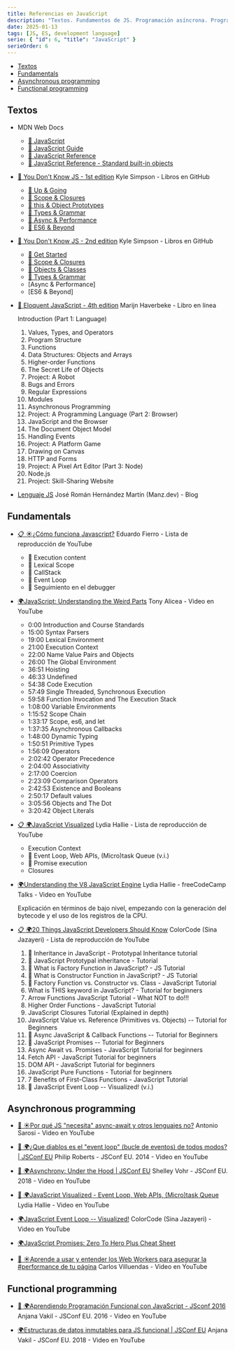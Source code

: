 ```yaml
---
title: Referencias en JavaScript
description: "Textos. Fundamentos de JS. Programación asíncrona. Programación funcional"
date: 2025-01-13
tags: [JS, ES, development language]
serie: { "id": 6, "title": "JavaScript" }
serieOrder: 6
---
```


- [Textos](#textos)
- [Fundamentals](#fundamentals)
- [Asynchronous programming](#asynchronous-programming)
- [Functional programming](#functional-programming)

## Textos

- MDN Web Docs

  - [📖 JavaScript](https://developer.mozilla.org/en-US/docs/Web/JavaScript)
  - [📖 JavaScript Guide](https://developer.mozilla.org/en-US/docs/Web/JavaScript/Guide)
  - [📖 JavaScript Reference](https://developer.mozilla.org/en-US/docs/Web/JavaScript/Reference)
  - [📖 JavaScript Reference - Standard built-in objects](https://developer.mozilla.org/en-US/docs/Web/JavaScript/Reference/Global_Objects)

- [📖 You Don't Know JS - 1st edition](https://github.com/getify/You-Dont-Know-JS/tree/1st-ed)
  Kyle Simpson - Libros en GitHub

  - [📖 Up & Going](https://github.com/getify/You-Dont-Know-JS/blob/1st-ed/up%20&%20going/README.md#you-dont-know-js-up--going)
  - [📖 Scope & Closures](https://github.com/getify/You-Dont-Know-JS/blob/1st-ed/scope%20&%20closures/README.md#you-dont-know-js-scope--closures)
  - [📖 this & Object Prototypes](https://github.com/getify/You-Dont-Know-JS/blob/1st-ed/this%20&%20object%20prototypes/README.md#you-dont-know-js-this--object-prototypes)
  - [📖 Types & Grammar](https://github.com/getify/You-Dont-Know-JS/blob/1st-ed/types%20&%20grammar/README.md#you-dont-know-js-types--grammar)
  - [📖 Async & Performance](https://github.com/getify/You-Dont-Know-JS/blob/1st-ed/async%20&%20performance/README.md#you-dont-know-js-async--performance)
  - [📖 ES6 & Beyond](https://github.com/getify/You-Dont-Know-JS/blob/1st-ed/es6%20&%20beyond/README.md#you-dont-know-js-es6--beyond)

- [📖 You Don't Know JS - 2nd edition](https://github.com/getify/You-Dont-Know-JS)
  Kyle Simpson - Libros en GitHub

  - [📖 Get Started](https://github.com/getify/You-Dont-Know-JS/blob/2nd-ed/get-started/README.md)
  - [📖 Scope & Closures](https://github.com/getify/You-Dont-Know-JS/blob/2nd-ed/scope-closures/README.md)
  - [📖 Objects & Classes](https://github.com/getify/You-Dont-Know-JS/blob/2nd-ed/objects-classes/README.md)
  - [📖 Types & Grammar](https://github.com/getify/You-Dont-Know-JS/blob/2nd-ed/types-grammar/README.md)
  - [Async & Performance]
  - [ES6 & Beyond]

- [📖 Eloquent JavaScript - 4th edition](https://eloquentjavascript.net/)
  Marijn Haverbeke - Libro en línea

  Introduction
  (Part 1: Language)

  1. Values, Types, and Operators
  2. Program Structure
  3. Functions
  4. Data Structures: Objects and Arrays
  5. Higher-order Functions
  6. The Secret Life of Objects
  7. Project: A Robot
  8. Bugs and Errors
  9. Regular Expressions
  10. Modules
  11. Asynchronous Programming
  12. Project: A Programming Language
      (Part 2: Browser)
  13. JavaScript and the Browser
  14. The Document Object Model
  15. Handling Events
  16. Project: A Platform Game
  17. Drawing on Canvas
  18. HTTP and Forms
  19. Project: A Pixel Art Editor
      (Part 3: Node)
  20. Node.js
  21. Project: Skill-Sharing Website

- [Lenguaje JS](https://lenguajejs.com/javascript/)
  José Román Hernández Martín (Manz.dev) - Blog

## Fundamentals

- [📋 ☀️¿Cómo funciona Javascript?](https://www.youtube.com/playlist?list=PLJpymL0goBgE1RM5BRb7tcohwqffviqk0)
  Eduardo Fierro - Lista de reproducción de YouTube

  - 👀 Execution content
  - 👀 Lexical Scope
  - 👀 CallStack
  - 👀 Event Loop
  - 👀 Seguimiento en el debugger

- [🌍JavaScript: Understanding the Weird Parts](https://www.youtube.com/watch?v=Bv_5Zv5c-Ts)
  Tony Alicea - Video en YouTube

  - 0:00 Introduction and Course Standards
  - 15:00 Syntax Parsers
  - 19:00 Lexical Environment
  - 21:00 Execution Context
  - 22:00 Name Value Pairs and Objects
  - 26:00 The Global Environment
  - 36:51 Hoisting
  - 46:33 Undefined
  - 54:38 Code Execution
  - 57:49 Single Threaded, Synchronous Execution
  - 59:58 Function Invocation and The Execution Stack
  - 1:08:00 Variable Environments
  - 1:15:52 Scope Chain
  - 1:33:17 Scope, es6, and let
  - 1:37:35 Asynchronous Callbacks
  - 1:48:00 Dynamic Typing
  - 1:50:51 Primitive Types
  - 1:56:09 Operators
  - 2:02:42 Operator Precedence
  - 2:04:00 Associativity
  - 2:17:00 Coercion
  - 2:23:09 Comparison Operators
  - 2:42:53 Existence and Booleans
  - 2:50:17 Default values
  - 3:05:56 Objects and The Dot
  - 3:20:42 Object Literals

- [📋 🌍JavaScript Visualized](https://www.youtube.com/@theavocoder)
  Lydia Hallie - Lista de reproducción de YouTube

  - Execution Context
  - 👀 Event Loop, Web APIs, (Micro)task Queue (v.i.)
  - 👀 Promise execution
  - Closures

- [🌍Understanding the V8 JavaScript Engine](https://www.youtube.com/watch?v=xckH5s3UuX4)
  Lydia Hallie - freeCodeCamp Talks - Video en YouTube

  Explicación en términos de bajo nivel, empezando con la generación del bytecode y el uso de los registros de la CPU.

- [📋 🌍20 Things JavaScript Developers Should Know](https://www.youtube.com/playlist?list=PL1PqvM2UQiMoGNTaxFMSK2cih633lpFKP)
  ColorCode (Sina Jazayeri) - Lista de reproducción de YouTube

  1. 👀 Inheritance in JavaScript - Prototypal Inheritance tutorial
  2. 👀 JavaScript Prototypal inheritance - Tutorial
  3. 👀 What is Factory Function in JavaScript? - JS Tutorial
  4. 👀 What is Constructor Function in JavaScript? - JS Tutorial
  5. 👀 Factory Function vs. Constructor vs. Class - JavaScript Tutorial
  6. What is THIS keyword in JavaScript? - Tutorial for beginners
  7. Arrow Functions JavaScript Tutorial - What NOT to do!!!
  8. Higher Order Functions - JavaScript Tutorial
  9. JavaScript Closures Tutorial (Explained in depth)
  10. JavaScript Value vs. Reference (Primitives vs. Objects) -- Tutorial for Beginners
  11. 👀 Async JavaScript & Callback Functions -- Tutorial for Beginners
  12. 👀 JavaScript Promises -- Tutorial for Beginners
  13. Async Await vs. Promises - JavaScript Tutorial for beginners
  14. Fetch API - JavaScript Tutorial for beginners
  15. DOM API - JavaScript Tutorial for beginners
  16. JavaScript Pure Functions - Tutorial for beginners
  17. 7 Benefits of First-Class Functions - JavaScript Tutorial
  18. 👀 JavaScript Event Loop -- Visualized! (v.i.)

## Asynchronous programming

- [👀 ☀️Por qué JS "necesita" async-await y otros lenguajes no?](https://www.youtube.com/watch?v=C_eFawNnmC4)
  Antonio Sarosi - Video en YouTube

- [👀 🌍¿Que diablos es el "event loop" (bucle de eventos) de todos modos? | JSConf EU](https://www.youtube.com/watch?v=8aGhZQkoFbQ)
  Philip Roberts - JSConf EU. 2014 - Video en YouTube

- [👀 🌍Asynchrony: Under the Hood | JSConf EU](https://www.youtube.com/watch?v=SrNQS8J67zc)
  Shelley Vohr - JSConf EU. 2018 - Video en YouTube

- [👀 🌍JavaScript Visualized - Event Loop, Web APIs, (Micro)task Queue](https://www.youtube.com/watch?v=eiC58R16hb8)
  Lydia Hallie - Video en YouTube

- [🌍JavaScript Event Loop -- Visualized!](https://www.youtube.com/watch?v=okkHnAo8GmE)
  ColorCode (Sina Jazayeri) - Video en YouTube

- [🌍JavaScript Promises: Zero To Hero Plus Cheat Sheet](https://www.youtube.com/watch?v=s6SH72uAn3Q)

- [👀 ☀️Aprende a usar y entender los Web Workers para asegurar la #performance de tu página](https://www.youtube.com/watch?v=zhfsqqZMLUY)
  Carlos Villuendas - Video en YouTube

## Functional programming

- [👀 🌍Aprendiendo Programación Funcional con JavaScript - JSconf 2016](https://www.youtube.com/watch?v=e-5obm1G_FY)
  Anjana Vakil - JSConf EU. 2016 - Video en YouTube

- [🌍Estructuras de datos inmutables para JS funcional | JSConf EU](https://www.youtube.com/watch?v=Wo0qiGPSV-s)
  Anjana Vakil - JSConf EU. 2018 - Video en YouTube
